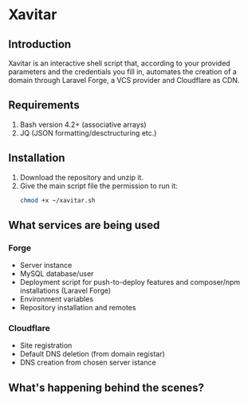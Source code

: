 # Xavitar

## Introduction

Xavitar is an interactive shell script that, according to your provided parameters and the credentials you fill in, automates the creation of a domain through Laravel Forge, a VCS provider and Cloudflare as CDN.

## Requirements

1. Bash version 4.2+ (associative arrays)
2. JQ (JSON formatting/desctructuring etc.)

## Installation

1. Download the repository and unzip it.
2. Give the main script file the permission to run it:
   ```bash
   chmod +x ~/xavitar.sh
   ```

## What services are being used

### Forge

- Server instance
- MySQL database/user
- Deployment script for push-to-deploy features and composer/npm installations (Laravel Forge)
- Environment variables
- Repository installation and remotes

### Cloudflare

- Site registration
- Default DNS deletion (from domain registar)
- DNS creation from chosen server istance

## What's happening behind the scenes?
